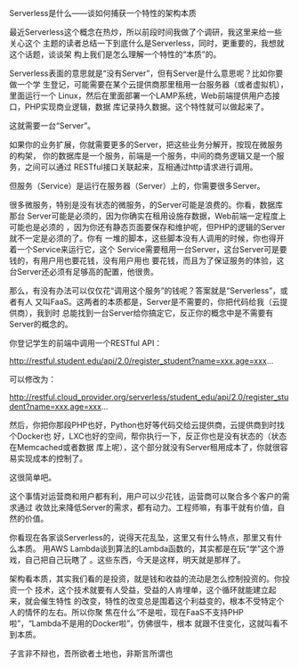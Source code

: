     
Serverless是什么——谈如何捕获一个特性的架构本质

最近Serverless这个概念在热炒，所以前段时间我做了个调研，我这里来给一些关心这个
主题的读者总结一下到底什么是Serverless，同时，更重要的，我想就这个话题，谈谈架
构上我们是怎么理解一个特性的“本质”的。
  
Serverless表面的意思就是“没有Server”，但有Server是什么意思呢？比如你要做一个学
生登记，可能需要在某个云提供商那里租用一台服务器（或者虚拟机），里面运行一个
Linux，然后在里面部署一个LAMP系统，Web前端提供用户态接口，PHP实现商业逻辑，数据
库记录持久数据。这个特性就可以做起来了。

这就需要一台“Server”。

如果你的业务扩展，你就需要更多的Server，把这些业务分解开，按现在微服务的构架，
你的数据库是一个服务，前端是一个服务，中间的商务逻辑又是一个服务，之间可以通过
RESTful接口关联起来，互相通过http请求进行调用。

但服务（Service）是运行在服务器（Server）上的，你需要很多Server。

很多微服务，特别是没有状态的微服务，的Server可能是浪费的。你看，数据库那台
Server可能是必须的，因为你确实在租用设施存数据，Web前端一定程度上可能也是必须的
，因为你还有静态页面要保存和维护呢，但PHP的逻辑的Server就不一定是必须的了。你有
一堆的脚本，这些脚本没有人调用的时候，你也得开着一个Service来运行它，这个
Service需要租用一台Server，这台Server可是要钱的，有用户用也要花钱，没有用户用也
要花钱，而且为了保证服务的体验，这台Server还必须有足够高的配置，他很贵。

那么，有没有办法可以仅仅花“调用这个服务”的钱呢？答案就是“Serverless”，或者有人
又叫FaaS。这两者的本质都是，Server是不需要的，你把代码给我（云提供商），我到时
总能找到一台Server给你搞定它，反正你的概念中是不需要有Server的概念的。

你登记学生的前端中调用一个RESTful API：

http://restful.student.edu/api/2.0/register_student?name=xxx,age=xxx...

可以修改为：

http://restful.cloud_provider.org/serverless/student_edu/api/2.0/register_student?name=xxx,age=xxx...

然后，你把你那段PHP也好，Python也好等代码交给云提供商，云提供商到时找个Docker也
好，LXC也好的空间，帮你执行一下，反正你也是没有状态的（状态在Memcached或者数据
库上呢），这个部分就没有Server租用成本了，你就很容易实现成本的控制了。

这很简单吧。

这个事情对运营商和用户都有利，用户可以少花钱，运营商可以聚合多个客户的需求通过
收敛比来降低Server的需求，都有动力。工程师嘛，有事干就有价值，自然的价值。

你看现在各家谈Serverless的，说得天花乱坠，这里又有什么特点，那里又有什么本质。
用AWS Lambda谈到算法的Lambda函数的，其实都是在玩“学”这个游戏，自己把自己玩瞎了
。这些东西，今天是这样，明天就是那样了。

架构看本质，其实我们看的是投资，就是钱和收益的流动是怎么控制投资的。你投资一个
技术，这个技术就要有人受益，受益的人肯埋单，这个循环就能建立起来，就会催生特性
的改变，特性的改变总是围着这个利益变的，根本不受特定个人的情怀的左右。所以你聚
焦在什么“不是啦，现在FaaS不支持PHP啦”，“Lambda不是用的Docker啦”，仿佛很牛，根本
就跟不住变化，这就叫看不到本质。

子言非不辩也，吾所欲者土地也，非斯言所谓也
